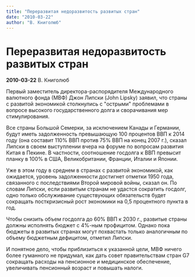 ```yaml
---
title: "Переразвитая недоразвитость развитых стран"
date: "2010-03-22"
author: "В. Книголюб"
---
```


# Переразвитая недоразвитость развитых стран

**2010-03-22** В. Книголюб

Первый заместитель директора-распорядителя Международного валютного фонда (МВФ) Джон Липски (John Lipsky) заявил, что страны с развитой экономикой столкнулись с "острыми" проблемами в вопросе высокого государственного долга и сворачивания мер стимулирования.

Все страны Большой Семерки, за исключением Канады и Германии, будут иметь задолженность превышающую 100 процентов ВВП к 2014 году (она составит 110% ВВП против 75% ВВП на конец 2007 г.), сказал Липски в своем выступлении вчера на форуме по вопросам развития Китая в Пекине. В частности, соотношение госдолга к ВВП превысит планку в 100% в США, Великобритании, Франции, Италии и Японии.

Уже в этом году в среднем в странах с развитой экономикой, как ожидается, уровень задолженности достигнет отметки 1950 года, связанного с последствиями Второй мировой войны, сказал он. По словам Липски, если развитым странам не удастся сократить госдолг, одно только обслуживание существующих обязательств будет сокращать посткризисный рост экономики на 0,5 процентного пункта в год.

Чтобы снизить объем госдолга до 60% ВВП к 2030 г., развитые страны должны исполнять бюджет с 4%-ным профицитом. Однако пока бюджеты в развитых странах могут похвастать только аналогичным по объему бюджетным дефицитом, отметил Липски.

И понятное дело, чтобы приблизиться к указанной цели, МВФ ничего более гуманного не придумал, как дать совет правительствам стран G7 сокращать расходы на пенсионное и медицинское обеспечение, увеличивать пенсионный возраст и повышать налоги.